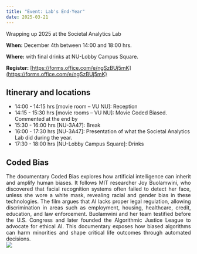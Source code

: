 ```yaml
---
title: "Event: Lab's End-Year"
date: 2025-03-21
---
```


Wrapping up 2025 at the Societal Analytics Lab

**When:** December 4th between 14:00 and 18:00 hrs.

**Where:**  with final drinks at NU-Lobby Campus Square.

**Register:** [https://forms.office.com/e/ngSzBUj5mK](https://forms.office.com/e/ngSzBUj5mK)


## Itinerary and locations

* 14:00 - 14:15 hrs [movie room – VU NU]: Reception
* 14:15 - 15:30 hrs [movie rooms – VU NU]: Movie Coded Biased. Commented at the end by <TBA>
* 15:30 - 16:00 hrs [NU-3A47]: Break
* 16:00 - 17:30 hrs [NU-3A47]: Presentation of what the Societal Analytics Lab did during the year.
* 17:30 - 18:00 hrs [NU-Lobby Campus Square]: Drinks

## Coded Bias

<div style="text-align: justify"> 
The documentary Coded Bias explores how artificial intelligence can inherit and amplify human biases. It follows MIT researcher Joy Buolamwini, who discovered that facial recognition systems often failed to detect her face, unless she wore a white mask, revealing racial and gender bias in these technologies.  The film argues that AI lacks proper legal regulation, allowing discrimination in areas such as employment, housing, healthcare, credit, education, and law enforcement.  Buolamwini and her team testified before the U.S. Congress and later founded the Algorithmic Justice League to advocate for ethical AI.  This documentary exposes how biased algorithms can harm minorities and shape critical life outcomes through automated decisions.
  
</div>

<img src="https://m.media-amazon.com/images/M/MV5BYzY4NTdkYTQtMjU3ZS00MTZjLWJlM2UtMDkwNDU5ZDVhZTE2XkEyXkFqcGc@._V1_.jpg"/>

